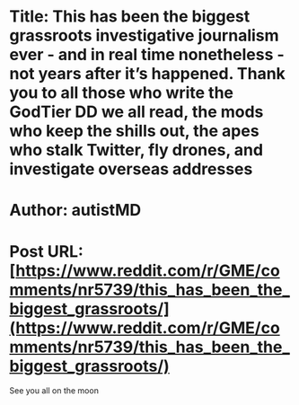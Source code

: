 # Title: This has been the biggest grassroots investigative journalism ever - and in real time nonetheless - not years after it’s happened. Thank you to all those who write the GodTier DD we all read, the mods who keep the shills out, the apes who stalk Twitter, fly drones, and investigate overseas addresses
# Author: autistMD
# Post URL: [https://www.reddit.com/r/GME/comments/nr5739/this_has_been_the_biggest_grassroots/](https://www.reddit.com/r/GME/comments/nr5739/this_has_been_the_biggest_grassroots/)


See you all on the moon